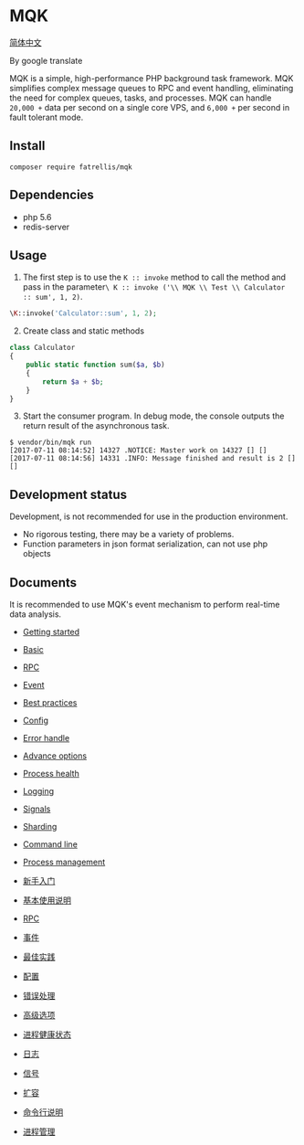 MQK
====

[简体中文](RADME_CN.md)

By google translate

MQK is a simple, high-performance PHP background task framework. MQK simplifies complex message queues to RPC and event handling, eliminating the need for complex queues, tasks, and processes.
MQK can handle `20,000 +` data per second on a single core VPS, and `6,000 +` per second in fault tolerant mode.

Install
--------
```
composer require fatrellis/mqk
```

Dependencies
---------------

- php 5.6
- redis-server

Usage
------

1. The first step is to use the `K :: invoke` method to call the method and pass in the parameter` \ K :: invoke ('\\ MQK \\ Test \\ Calculator :: sum', 1, 2) `.


```php
\K::invoke('Calculator::sum', 1, 2);
```

2. Create class and static methods

```php
class Calculator
{
    public static function sum($a, $b)
    {
        return $a + $b;
    }
}
```

3. Start the consumer program. In debug mode, the console outputs the return result of the asynchronous task.

```
$ vendor/bin/mqk run
[2017-07-11 08:14:52] 14327 .NOTICE: Master work on 14327 [] []
[2017-07-11 08:14:56] 14331 .INFO: Message finished and result is 2 [] []
```


Development status
-------------------

Development, is not recommended for use in the production environment.

- No rigorous testing, there may be a variety of problems.
- Function parameters in json format serialization, can not use php objects


Documents
----------

It is recommended to use MQK's event mechanism to perform real-time data analysis.

- [Getting started](docs/getting-started.md)
- [Basic](docs/basic.md)
- [RPC](docs/rpc.md)
- [Event](docs/event.md)
- [Best practices](docs/practices.md)
- [Config](docs/config.md)
- [Error handle](docs/error.md)
- [Advance options](docs/advanced_options.md)
- [Process health](docs/process_health.md)
- [Logging](docs/logging.md)
- [Signals](docs/signals.md)
- [Sharding](docs/sharding.md)
- [Command line](docs/command_line.md)
- [Process management](docs/process.md)

- [新手入门](docs/cn/getting-started.md)
- [基本使用说明](docs/cn/basic.md)
- [RPC](docs/cn/rpc.md)
- [事件](docs/cn/event.md)
- [最佳实践](docs/cn/practices.md)
- [配置](docs/cn/config.md)
- [错误处理](docs/cn/error.md)
- [高级选项](docs/cn/advanced_options.md)
- [进程健康状态](docs/cn/process_health.md)
- [日志](docs/cn/logging.md)
- [信号](docs/cn/signals.md)
- [扩容](docs/cn/sharding.md)
- [命令行说明](docs/cn/command_line.md)
- [进程管理](docs/cn/process.md)